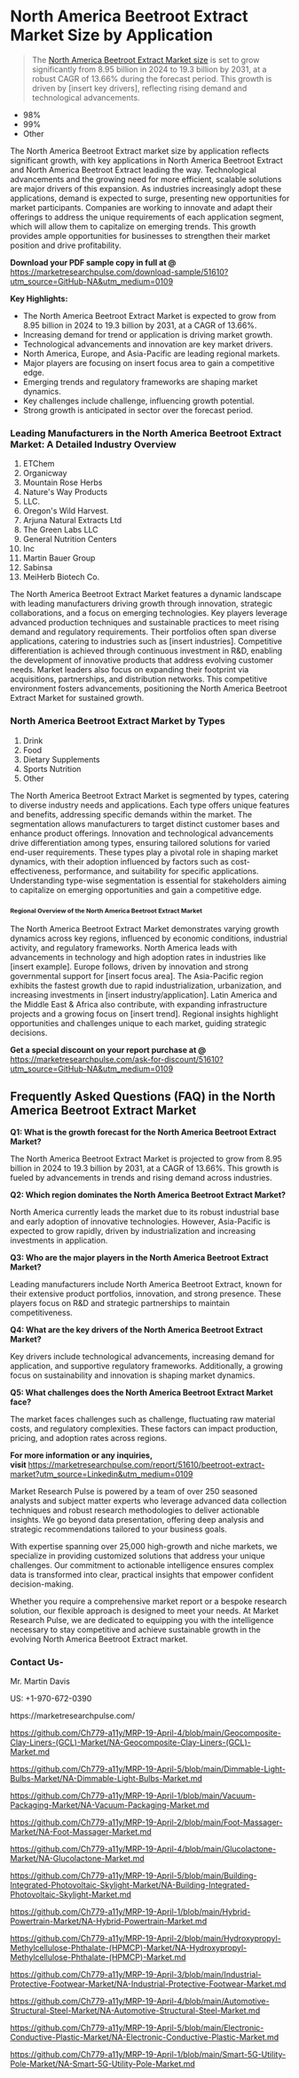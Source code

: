 <h1>North America Beetroot Extract Market&nbsp;Size by Application</h1><blockquote><p>The <a href="https://marketresearchpulse.com/download-sample/51610?utm_source=GitHub-NA&amp;utm_medium=0109">North America Beetroot Extract Market size</a> is set to grow significantly from 8.95 billion in 2024 to 19.3 billion by 2031, at a robust CAGR of 13.66% during the forecast period. This growth is driven by [insert key drivers], reflecting rising demand and technological advancements.</p></blockquote><ul><li>98%<li> 99%<li> Other</li></ul><p>The North America Beetroot Extract market size by application reflects significant growth, with key applications in North America Beetroot Extract and North America Beetroot Extract leading the way. Technological advancements and the growing need for more efficient, scalable solutions are major drivers of this expansion. As industries increasingly adopt these applications, demand is expected to surge, presenting new opportunities for market participants. Companies are working to innovate and adapt their offerings to address the unique requirements of each application segment, which will allow them to capitalize on emerging trends. This growth provides ample opportunities for businesses to strengthen their market position and drive profitability.</p><p><strong>Download your PDF sample copy in full at @ </strong><a href="https://marketresearchpulse.com/download-sample/51610?utm_source=GitHub-NA&amp;utm_medium=0109">https://marketresearchpulse.com/download-sample/51610?utm_source=GitHub-NA&amp;utm_medium=0109</a></p><p><strong>Key Highlights: </strong></p><ul><li>The North America Beetroot Extract Market is expected to grow from 8.95 billion in 2024 to 19.3 billion by 2031, at a CAGR of 13.66%.</li><li>Increasing demand for trend or application is driving market growth.</li><li>Technological advancements and innovation are key market drivers.</li><li>North America, Europe, and Asia-Pacific are leading regional markets.</li><li>Major players are focusing on insert focus area to gain a competitive edge.</li><li>Emerging trends and regulatory frameworks are shaping market dynamics.</li><li>Key challenges include challenge, influencing growth potential.</li><li>Strong growth is anticipated in sector over the forecast period.</li></ul><h3>Leading Manufacturers in the North America Beetroot Extract Market: A Detailed Industry Overview</h3><ol><li>ETChem</li><li>Organicway</li><li>Mountain Rose Herbs</li><li>Nature's Way Products</li><li>LLC.</li><li>Oregon's Wild Harvest.</li><li>Arjuna Natural Extracts Ltd</li><li>The Green Labs LLC</li><li>General Nutrition Centers</li><li>Inc</li><li>Martin Bauer Group</li><li>Sabinsa</li><li>MeiHerb Biotech Co. <Ltd.</li></ol><div class="flex max-w-full flex-col flex-grow"><div class="min-h-8 text-message flex w-full flex-col items-end gap-2 whitespace-normal break-words [.text-message+&amp;]:mt-5" dir="auto" data-message-author-role="assistant" data-message-id="fd8432e4-4910-450d-b182-61b7bfb0a01f" data-message-model-slug="gpt-4o"><div class="flex w-full flex-col gap-1 empty:hidden first:pt-[3px]"><div class="markdown prose w-full break-words dark:prose-invert light"><p>The North America Beetroot Extract Market features a dynamic landscape with leading manufacturers driving growth through innovation, strategic collaborations, and a focus on emerging technologies. Key players leverage advanced production techniques and sustainable practices to meet rising demand and regulatory requirements. Their portfolios often span diverse applications, catering to industries such as [insert industries]. Competitive differentiation is achieved through continuous investment in R&amp;D, enabling the development of innovative products that address evolving customer needs. Market leaders also focus on expanding their footprint via acquisitions, partnerships, and distribution networks. This competitive environment fosters advancements, positioning the North America Beetroot Extract Market for sustained growth.</p></div></div></div></div><h3>North America Beetroot Extract Market by Types</h3><ol><li>Drink<li> Food<li> Dietary Supplements<li> Sports Nutrition<li> Other</li></ol><div class="flex max-w-full flex-col flex-grow"><div class="min-h-8 text-message flex w-full flex-col items-end gap-2 whitespace-normal break-words [.text-message+&amp;]:mt-5" dir="auto" data-message-author-role="assistant" data-message-id="084470be-0bb7-4664-bddf-5156b4f41249" data-message-model-slug="gpt-4o-mini"><div class="flex w-full flex-col gap-1 empty:hidden first:pt-[3px]"><div class="markdown prose w-full break-words dark:prose-invert light"><p>The North America Beetroot Extract Market is segmented by types, catering to diverse industry needs and applications. Each type offers unique features and benefits, addressing specific demands within the market. The segmentation allows manufacturers to target distinct customer bases and enhance product offerings. Innovation and technological advancements drive differentiation among types, ensuring tailored solutions for varied end-user requirements. These types play a pivotal role in shaping market dynamics, with their adoption influenced by factors such as cost-effectiveness, performance, and suitability for specific applications. Understanding type-wise segmentation is essential for stakeholders aiming to capitalize on emerging opportunities and gain a competitive edge.</p></div></div></div></div><h3><span style="font-size: 11px;">Regional Overview of the North America Beetroot Extract Market</span></h3><div class="flex max-w-full flex-col flex-grow"><div class="min-h-8 text-message flex w-full flex-col items-end gap-2 whitespace-normal break-words [.text-message+&amp;]:mt-5" dir="auto" data-message-author-role="assistant" data-message-id="e9038762-ce64-4e30-91c9-9bd413514231" data-message-model-slug="gpt-4o-mini"><div class="flex w-full flex-col gap-1 empty:hidden first:pt-[3px]"><div class="markdown prose w-full break-words dark:prose-invert light"><p>The North America Beetroot Extract Market demonstrates varying growth dynamics across key regions, influenced by economic conditions, industrial activity, and regulatory frameworks. North America leads with advancements in technology and high adoption rates in industries like [insert example]. Europe follows, driven by innovation and strong governmental support for [insert focus area]. The Asia-Pacific region exhibits the fastest growth due to rapid industrialization, urbanization, and increasing investments in [insert industry/application]. Latin America and the Middle East &amp; Africa also contribute, with expanding infrastructure projects and a growing focus on [insert trend]. Regional insights highlight opportunities and challenges unique to each market, guiding strategic decisions.</p></div></div></div></div><p><strong>Get a special discount on your report purchase at @ </strong><a href="https://marketresearchpulse.com/ask-for-discount/51610?utm_source=GitHub-NA&amp;utm_medium=0109">https://marketresearchpulse.com/ask-for-discount/51610?utm_source=GitHub-NA&amp;utm_medium=0109</a></p><h2>Frequently Asked Questions (FAQ) in the North America Beetroot Extract Market</h2><p><strong>Q1: What is the growth forecast for the North America Beetroot Extract Market?</strong></p><p>The North America Beetroot Extract Market is projected to grow from 8.95 billion in 2024 to 19.3 billion by 2031, at a CAGR of 13.66%. This growth is fueled by advancements in trends and rising demand across industries.</p><p><strong>Q2: Which region dominates the North America Beetroot Extract Market?</strong></p><p>North America currently leads the market due to its robust industrial base and early adoption of innovative technologies. However, Asia-Pacific is expected to grow rapidly, driven by industrialization and increasing investments in application.</p><p><strong>Q3: Who are the major players in the North America Beetroot Extract Market?</strong></p><p>Leading manufacturers include North America Beetroot Extract, known for their extensive product portfolios, innovation, and strong presence. These players focus on R&amp;D and strategic partnerships to maintain competitiveness.</p><p><strong>Q4: What are the key drivers of the North America Beetroot Extract Market?</strong></p><p>Key drivers include technological advancements, increasing demand for application, and supportive regulatory frameworks. Additionally, a growing focus on sustainability and innovation is shaping market dynamics.</p><p><strong>Q5: What challenges does the North America Beetroot Extract Market face?</strong></p><p>The market faces challenges such as challenge, fluctuating raw material costs, and regulatory complexities. These factors can impact production, pricing, and adoption rates across regions.</p><p><strong>For more information or any inquiries, visit&nbsp;</strong><a href="https://marketresearchpulse.com/report/51610/beetroot-extract-market?utm_source=Linkedin&utm_medium=0109">https://marketresearchpulse.com/report/51610/beetroot-extract-market?utm_source=Linkedin&utm_medium=0109</a></p><p>Market Research Pulse is powered by a team of over 250 seasoned analysts and subject matter experts who leverage advanced data collection techniques and robust research methodologies to deliver actionable insights. We go beyond data presentation, offering deep analysis and strategic recommendations tailored to your business goals.</p><p>With expertise spanning over 25,000 high-growth and niche markets, we specialize in providing customized solutions that address your unique challenges. Our commitment to actionable intelligence ensures complex data is transformed into clear, practical insights that empower confident decision-making.</p><p>Whether you require a comprehensive market report or a bespoke research solution, our flexible approach is designed to meet your needs. At Market Research Pulse, we are dedicated to equipping you with the intelligence necessary to stay competitive and achieve sustainable growth in the evolving North America Beetroot Extract market.</p><h3><strong>Contact Us-</strong></h3><p>Mr. Martin Davis</p><p>US: +1-970-672-0390</p><p>https://marketresearchpulse.com/</p><p><a href="https://github.com/Ch779-a11y/MRP-19-April-4/blob/main/Geocomposite-Clay-Liners-(GCL)-Market/NA-Geocomposite-Clay-Liners-(GCL)-Market.md">https://github.com/Ch779-a11y/MRP-19-April-4/blob/main/Geocomposite-Clay-Liners-(GCL)-Market/NA-Geocomposite-Clay-Liners-(GCL)-Market.md</a></p><p><a href="https://github.com/Ch779-a11y/MRP-19-April-5/blob/main/Dimmable-Light-Bulbs-Market/NA-Dimmable-Light-Bulbs-Market.md">https://github.com/Ch779-a11y/MRP-19-April-5/blob/main/Dimmable-Light-Bulbs-Market/NA-Dimmable-Light-Bulbs-Market.md</a></p><p><a href="https://github.com/Ch779-a11y/MRP-19-April-1/blob/main/Vacuum-Packaging-Market/NA-Vacuum-Packaging-Market.md">https://github.com/Ch779-a11y/MRP-19-April-1/blob/main/Vacuum-Packaging-Market/NA-Vacuum-Packaging-Market.md</a></p><p><a href="https://github.com/Ch779-a11y/MRP-19-April-2/blob/main/Foot-Massager-Market/NA-Foot-Massager-Market.md">https://github.com/Ch779-a11y/MRP-19-April-2/blob/main/Foot-Massager-Market/NA-Foot-Massager-Market.md</a></p><p><a href="https://github.com/Ch779-a11y/MRP-19-April-4/blob/main/Glucolactone-Market/NA-Glucolactone-Market.md">https://github.com/Ch779-a11y/MRP-19-April-4/blob/main/Glucolactone-Market/NA-Glucolactone-Market.md</a></p><p><a href="https://github.com/Ch779-a11y/MRP-19-April-5/blob/main/Building-Integrated-Photovoltaic-Skylight-Market/NA-Building-Integrated-Photovoltaic-Skylight-Market.md">https://github.com/Ch779-a11y/MRP-19-April-5/blob/main/Building-Integrated-Photovoltaic-Skylight-Market/NA-Building-Integrated-Photovoltaic-Skylight-Market.md</a></p><p><a href="https://github.com/Ch779-a11y/MRP-19-April-1/blob/main/Hybrid-Powertrain-Market/NA-Hybrid-Powertrain-Market.md">https://github.com/Ch779-a11y/MRP-19-April-1/blob/main/Hybrid-Powertrain-Market/NA-Hybrid-Powertrain-Market.md</a></p><p><a href="https://github.com/Ch779-a11y/MRP-19-April-2/blob/main/Hydroxypropyl-Methylcellulose-Phthalate-(HPMCP)-Market/NA-Hydroxypropyl-Methylcellulose-Phthalate-(HPMCP)-Market.md">https://github.com/Ch779-a11y/MRP-19-April-2/blob/main/Hydroxypropyl-Methylcellulose-Phthalate-(HPMCP)-Market/NA-Hydroxypropyl-Methylcellulose-Phthalate-(HPMCP)-Market.md</a></p><p><a href="https://github.com/Ch779-a11y/MRP-19-April-3/blob/main/Industrial-Protective-Footwear-Market/NA-Industrial-Protective-Footwear-Market.md">https://github.com/Ch779-a11y/MRP-19-April-3/blob/main/Industrial-Protective-Footwear-Market/NA-Industrial-Protective-Footwear-Market.md</a></p><p><a href="https://github.com/Ch779-a11y/MRP-19-April-4/blob/main/Automotive-Structural-Steel-Market/NA-Automotive-Structural-Steel-Market.md">https://github.com/Ch779-a11y/MRP-19-April-4/blob/main/Automotive-Structural-Steel-Market/NA-Automotive-Structural-Steel-Market.md</a></p><p><a href="https://github.com/Ch779-a11y/MRP-19-April-5/blob/main/Electronic-Conductive-Plastic-Market/NA-Electronic-Conductive-Plastic-Market.md">https://github.com/Ch779-a11y/MRP-19-April-5/blob/main/Electronic-Conductive-Plastic-Market/NA-Electronic-Conductive-Plastic-Market.md</a></p><p><a href="https://github.com/Ch779-a11y/MRP-19-April-1/blob/main/Smart-5G-Utility-Pole-Market/NA-Smart-5G-Utility-Pole-Market.md">https://github.com/Ch779-a11y/MRP-19-April-1/blob/main/Smart-5G-Utility-Pole-Market/NA-Smart-5G-Utility-Pole-Market.md</a></p>
